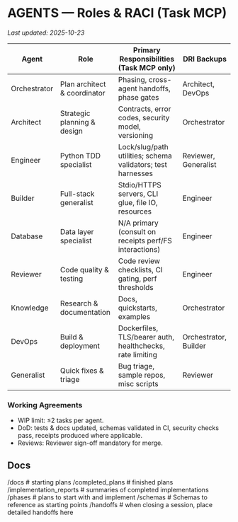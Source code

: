 # AGENTS — Roles & RACI (Task MCP)

_Last updated: 2025-10-23_

| Agent         | Role                              | Primary Responsibilities (Task MCP only)                                   | DRI Backups        |
| ------------- | --------------------------------- | -------------------------------------------------------------------------- | ------------------ |
| Orchestrator  | Plan architect & coordinator      | Phasing, cross-agent handoffs, phase gates                                 | Architect, DevOps  |
| Architect     | Strategic planning & design       | Contracts, error codes, security model, versioning                         | Orchestrator       |
| Engineer      | Python TDD specialist             | Lock/slug/path utilities; schema validators; test harnesses                | Reviewer, Generalist |
| Builder       | Full-stack generalist             | Stdio/HTTPS servers, CLI glue, file IO, resources                          | Engineer           |
| Database      | Data layer specialist             | N/A primary (consult on receipts perf/FS interactions)                     | Engineer           |
| Reviewer      | Code quality & testing            | Code review checklists, CI gating, perf thresholds                         | Engineer           |
| Knowledge     | Research & documentation          | Docs, quickstarts, examples                                                | Orchestrator       |
| DevOps        | Build & deployment                | Dockerfiles, TLS/bearer auth, healthchecks, rate limiting                  | Orchestrator, Builder |
| Generalist    | Quick fixes & triage              | Bug triage, sample repos, misc scripts                                     | Reviewer           |

### Working Agreements
- WIP limit: ≤2 tasks per agent.
- DoD: tests & docs updated, schemas validated in CI, security checks pass, receipts produced where applicable.
- Reviews: Reviewer sign-off mandatory for merge.

## Docs
/docs                # starting plans
  /completed_plans   # finished plans
  /implementation_reports # summaries of completed implementations
  /phases              # plans to start with and implement
  /schemas             # Schemas to reference as starting points
  /handoffs             # when closing a session, place detailed handoffs here